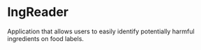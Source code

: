 # IngReader
Application that allows users to easily identify potentially harmful ingredients on food labels.
